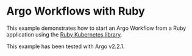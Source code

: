 # Argo Workflows with Ruby

This example demonstrates how to start an Argo Workflow from a Ruby application using
the [Ruby Kubernetes library](https://github.com/kubernetes-client/ruby).

This example has been tested with Argo v2.2.1.